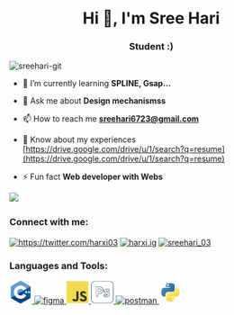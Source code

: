 <h1 align="center">Hi 👋, I'm Sree Hari</h1>
<h3 align="center">Student :)</h3>

<p align="left"> <img src="https://komarev.com/ghpvc/?username=sreehari-git&label=Profile%20views&color=0e75b6&style=flat" alt="sreehari-git" /> </p>

- 🌱 I’m currently learning **SPLINE, Gsap...**

- 💬 Ask me about **Design mechanismss**

- 📫 How to reach me **sreehari6723@gmail.com**

- 📄 Know about my experiences [https://drive.google.com/drive/u/1/search?q=resume](https://drive.google.com/drive/u/1/search?q=resume)

- ⚡ Fun fact **Web developer with Webs**
<img src="https://private-user-images.githubusercontent.com/115173648/287436682-f8006608-d227-4fcf-802f-216db800beb9.png?jwt=eyJhbGciOiJIUzI1NiIsInR5cCI6IkpXVCJ9.eyJpc3MiOiJnaXRodWIuY29tIiwiYXVkIjoicmF3LmdpdGh1YnVzZXJjb250ZW50LmNvbSIsImtleSI6ImtleTUiLCJleHAiOjE3MTUwOTk4MDMsIm5iZiI6MTcxNTA5OTUwMywicGF0aCI6Ii8xMTUxNzM2NDgvMjg3NDM2NjgyLWY4MDA2NjA4LWQyMjctNGZjZi04MDJmLTIxNmRiODAwYmViOS5wbmc_WC1BbXotQWxnb3JpdGhtPUFXUzQtSE1BQy1TSEEyNTYmWC1BbXotQ3JlZGVudGlhbD1BS0lBVkNPRFlMU0E1M1BRSzRaQSUyRjIwMjQwNTA3JTJGdXMtZWFzdC0xJTJGczMlMkZhd3M0X3JlcXVlc3QmWC1BbXotRGF0ZT0yMDI0MDUwN1QxNjMxNDNaJlgtQW16LUV4cGlyZXM9MzAwJlgtQW16LVNpZ25hdHVyZT1lYmFiN2I4OTBiZjg0NzdlMzdkYTFjZWQ4MzhkMGUwM2RlY2ZkOGY2MjE1ZGJjNzQzZGNmODcyNzE5YjllZTk5JlgtQW16LVNpZ25lZEhlYWRlcnM9aG9zdCZhY3Rvcl9pZD0wJmtleV9pZD0wJnJlcG9faWQ9MCJ9.74IuhfMuf9_bpb4JIenPN1mer4A6kEIqcxQ-8lcTdz8">

<h3 align="left">Connect with me:</h3>
<p align="left">
<a href="https://twitter.com/https://twitter.com/harxi03" target="blank"><img align="center" src="https://raw.githubusercontent.com/rahuldkjain/github-profile-readme-generator/master/src/images/icons/Social/twitter.svg" alt="https://twitter.com/harxi03" height="30" width="40" /></a>
<a href="https://instagram.com/harxi.ig" target="blank"><img align="center" src="https://raw.githubusercontent.com/rahuldkjain/github-profile-readme-generator/master/src/images/icons/Social/instagram.svg" alt="harxi.ig" height="30" width="40" /></a>
<a href="https://www.leetcode.com/sreehari_03" target="blank"><img align="center" src="https://raw.githubusercontent.com/rahuldkjain/github-profile-readme-generator/master/src/images/icons/Social/leet-code.svg" alt="sreehari_03" height="30" width="40" /></a>
</p>

<h3 align="left">Languages and Tools:</h3>
<p align="left"> <a href="https://www.w3schools.com/cpp/" target="_blank" rel="noreferrer"> <img src="https://raw.githubusercontent.com/devicons/devicon/master/icons/cplusplus/cplusplus-original.svg" alt="cplusplus" width="40" height="40"/> </a> <a href="https://www.figma.com/" target="_blank" rel="noreferrer"> <img src="https://www.vectorlogo.zone/logos/figma/figma-icon.svg" alt="figma" width="40" height="40"/> </a> <a href="https://developer.mozilla.org/en-US/docs/Web/JavaScript" target="_blank" rel="noreferrer"> <img src="https://raw.githubusercontent.com/devicons/devicon/master/icons/javascript/javascript-original.svg" alt="javascript" width="40" height="40"/> </a> <a href="https://www.photoshop.com/en" target="_blank" rel="noreferrer"> <img src="https://raw.githubusercontent.com/devicons/devicon/master/icons/photoshop/photoshop-line.svg" alt="photoshop" width="40" height="40"/> </a> <a href="https://postman.com" target="_blank" rel="noreferrer"> <img src="https://www.vectorlogo.zone/logos/getpostman/getpostman-icon.svg" alt="postman" width="40" height="40"/> </a> <a href="https://www.python.org" target="_blank" rel="noreferrer"> <img src="https://raw.githubusercontent.com/devicons/devicon/master/icons/python/python-original.svg" alt="python" width="40" height="40"/> </a> </p>


